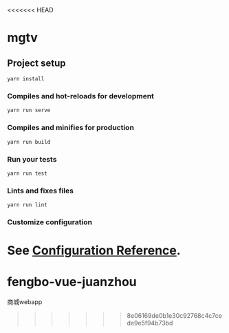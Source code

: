 <<<<<<< HEAD
# mgtv

## Project setup
```
yarn install
```

### Compiles and hot-reloads for development
```
yarn run serve
```

### Compiles and minifies for production
```
yarn run build
```

### Run your tests
```
yarn run test
```

### Lints and fixes files
```
yarn run lint
```

### Customize configuration
See [Configuration Reference](https://cli.vuejs.org/config/).
=======
# fengbo-vue-juanzhou
商城webapp
>>>>>>> 8e06169de0b1e30c92768c4c7cede9e5f94b73bd
